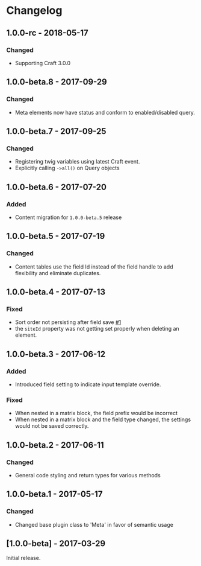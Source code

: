 Changelog
=========

## 1.0.0-rc - 2018-05-17
### Changed
- Supporting Craft 3.0.0

## 1.0.0-beta.8 - 2017-09-29
### Changed
- Meta elements now have status and conform to enabled/disabled query.

## 1.0.0-beta.7 - 2017-09-25
### Changed
- Registering twig variables using latest Craft event.
- Explicitly calling `->all()` on Query objects

## 1.0.0-beta.6 - 2017-07-20
### Added
- Content migration for `1.0.0-beta.5` release

## 1.0.0-beta.5 - 2017-07-19
### Changed
- Content tables use the field Id instead of the field handle to add flexibility and eliminate duplicates.

## 1.0.0-beta.4 - 2017-07-13
### Fixed
- Sort order not persisting after field save [#1](https://github.com/flipboxfactory/meta/issues/1)
- the `siteId` property was not getting set properly when deleting an element.

## 1.0.0-beta.3 - 2017-06-12
### Added
- Introduced field setting to indicate input template override.

### Fixed
- When nested in a matrix block, the field prefix would be incorrect
- When nested in a matrix block and the field type changed, the settings would not be saved correctly. 

## 1.0.0-beta.2 - 2017-06-11
### Changed
- General code styling and return types for various methods

## 1.0.0-beta.1 - 2017-05-17
### Changed
- Changed base plugin class to 'Meta' in favor of semantic usage

## [1.0.0-beta] - 2017-03-29
Initial release.
